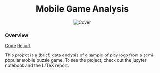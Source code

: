 <h1 align="center">
 Mobile Game Analysis
</h1>

<div align="center">
  <img alt="Cover" src="https://github.com/aryanmsr/Mobile_Game_Analysis/blob/master/mobile_game_cover.jpg" />
</div>

### Overview
[Code](https://github.com/aryanmsr/Mobile_Game_Analysis/blob/master/Mobile_Video_Game_Analysis.ipynb)
[Report](https://github.com/aryanmsr/Mobile_Game_Analysis/blob/master/Mobile_Video_Game_Analysis_Report.pdf)

This project is a (brief) data analysis of a sample of play logs from a semi-popular mobile puzzle game. To see the project, check out the jupyter notebook and the LaTeX report.



